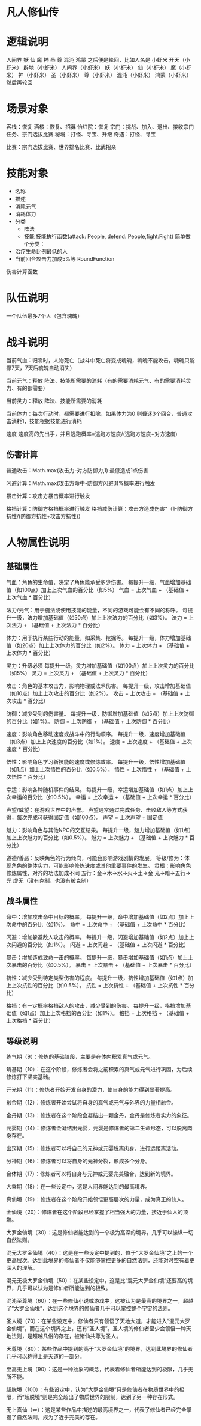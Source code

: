 # 凡人修仙传

# 逻辑说明

人间界
妖
仙
魔
神
圣
尊
混沌
鸿蒙
之后便是轮回，比如人名是 小虾米
开天（小虾米）
辟地（小虾米）
人间界（小虾米）
妖（小虾米）
仙（小虾米）
魔（小虾米）
神（小虾米）
圣（小虾米）
尊（小虾米）
混沌（小虾米）
鸿蒙（小虾米）
然后再轮回

# 场景对象

客栈：恢复
酒楼：恢复、招募
怡红院：恢复
宗门：挑战、加入、退出、接收宗门任务、宗门选拔比赛
秘境：打怪、寻宝、升级
奇遇：打怪、寻宝

比赛：宗门选拔比赛、世界排名比赛、比武招亲



# 技能对象
- 名称
- 描述
- 消耗元气
- 消耗体力
- 分类
    - 阵法
    - 技能
技能执行函数(attack: People, defend: People,fight:Fight)
简单做个分类：
- 治疗生命比例最低的人
- 当前回合攻击力加成5%等 RoundFunction

伤害计算函数


# 队伍说明
一个队伍最多7个人（包含魂魄）

# 战斗说明
当前气血：归零时，人物死亡（战斗中死亡将变成魂魄，魂魄不能攻击，魂魄只能撑7天，7天后魂魄自动消失）

当前元气：释放 阵法、技能所需要的消耗（有的需要消耗元气、有的需要消耗灵力、有的都需要）

当前灵力：释放 阵法、技能所需要的消耗

当前体力：每次行动时，都需要进行扣除，如果体力为0 则昏迷3个回合，普通攻击消耗1，技能根据技能进行消耗

速度 速度高的先出手，并且逃跑概率=逃跑方速度/(逃跑方速度+对方速度)

## 伤害计算

普通攻击：Math.max(攻击力-对方防御力,1) 最低造成1点伤害

闪避计算：Math.max(攻击方命中-防御方闪避,1)%概率进行触发

暴击计算：攻击方暴击概率进行触发

格挡计算：防御方格挡概率进行触发
格挡减伤计算：攻击方造成伤害*（1-防御方抗性/(防御方抗性+攻击方抗性)）

# 人物属性说明

## 基础属性

气血：角色的生命值，决定了角色能承受多少伤害。
每提升一级，气血增加基础值（如100点）加上上次气血的百分比（如5%）
气血 = 上次气血 + （基础值 + 上次气血 * 百分比）

法力/元气：用于施法或使用技能的能量，不同的游戏可能会有不同的称呼。
每提升一级，法力增加基础值（如50点）加上上次法力的百分比（如3%）。
法力 = 上次法力 + （基础值 + 上次法力 * 百分比）

体力：用于执行某些行动的能量，如采集、挖掘等。
每提升一级，体力增加基础值（如20点）加上上次体力的百分比（如2%）。
体力 = 上次体力 + （基础值 + 上次体力 * 百分比）

灵力：升级必须
每提升一级，灵力增加基础值（如100点）加上上次灵力的百分比（如5%）
灵力 = 上次灵力 + （基础值 + 上次灵力 * 百分比）


攻击：角色的基本攻击力，影响物理或法术伤害。
每提升一级，攻击增加基础值（如10点）加上上次攻击的百分比（如2%）。
攻击 = 上次攻击 + （基础值 + 上次攻击 * 百分比）

防御：减少受到的伤害量。
每提升一级，防御增加基础值（如5点）加上上次防御的百分比（如1%）。
防御 = 上次防御 + （基础值 + 上次防御 * 百分比）

速度：影响角色移动速度或战斗中的行动顺序。
每提升一级，速度增加基础值（如3点）加上上次速度的百分比（如1%）。
速度 = 上次速度 + （基础值 + 上次速度 * 百分比）

悟性：影响角色学习新技能的速度或修炼效率。
每提升一级，悟性增加基础值（如1点）加上上次悟性的百分比（如0.5%）。
悟性 = 上次悟性 + （基础值 + 上次悟性 * 百分比）

幸运：影响各种随机事件的结果。
每提升一级，幸运增加基础值（如1点）加上上次幸运的百分比（如0.5%）。
幸运 = 上次幸运 + （基础值 + 上次幸运 * 百分比）

声望/威望：在游戏世界中的声誉。
声望通常通过完成任务、击败敌人等方式获得，每次完成可获得固定值（如100点）。
声望 = 上次声望 + 固定值

魅力：影响角色与其他NPC的交互结果。
每提升一级，魅力增加基础值（如1点）加上上次魅力的百分比（如0.5%）。
魅力 = 上次魅力 + （基础值 + 上次魅力 * 百分比）


道德/善恶：反映角色的行为倾向，可能会影响游戏剧情的发展。
等级/修为：体现角色的整体实力，可能影响修炼速度或其他重要事件的发生。
灵根：影响角色修炼属性，对齐的功法加成不同
五行：金->木->水->火->土->金
光->暗->五行->光
虚无（没有克制，也没有被克制）

## 战斗属性

命中：增加攻击命中目标的概率。
每提升一级，命中增加基础值（如2点）加上上次命中的百分比（如1%）。
命中 = 上次命中 + （基础值 + 上次命中 * 百分比）

闪避：增加躲避敌人攻击的概率。
每提升一级，闪避增加基础值（如2点）加上上次闪避的百分比（如1%）。
闪避 = 上次闪避 + （基础值 + 上次闪避 * 百分比）

暴击：增加造成致命一击的概率。
每提升一级，暴击增加基础值（如1点）加上上次暴击的百分比（如0.5%）。
暴击 = 上次暴击 + （基础值 + 上次暴击 * 百分比）

抗性：减少受到特定类型伤害的程度。
每提升一级，抗性增加基础值（如1点）加上上次抗性的百分比（如0.5%）。
抗性 = 上次抗性 + （基础值 + 上次抗性 * 百分比）

格挡：有一定概率格挡敌人的攻击，减少受到的伤害。
每提升一级，格挡增加基础值（如1点）加上上次格挡的百分比（如1%）。
格挡 = 上次格挡 + （基础值 + 上次格挡 * 百分比）



## 等级说明


练气期（9）：修炼的基础阶段，主要是在体内积累真气或元气。

筑基期（10）：在这个阶段，修炼者会将之前积累的真气或元气进行巩固，为后续修炼打下坚实基础。

开光期（11）：修炼者开始开发自身的潜力，使自身的能力得到显著提高。

融合期（12）：修炼者开始尝试将自身的真气或元气与外界的力量相融合。

金丹期（13）：修炼者在这个阶段会凝结出一颗金丹，金丹是修炼者实力的象征。

元婴期（14）：修炼者会凝结出元婴，元婴是修炼者的第二生命形态，可以脱离肉身存在。

出窍期（15）：修炼者可以将自己的元神或元婴脱离肉身，进行远距离活动。

分神期（16）：修炼者可以将自身的元神分裂，形成多个分身。

合体期（17）：修炼者可以将自身与元神或元婴完美融合，达到新的境界。

大乘期（18）：在一些设定中，这是人间界能达到的最高境界。

真仙境（19）：修炼者在这个阶段开始领悟更高层次的力量，成为真正的仙人。

金仙境（20）：修炼者在这个阶段已经掌握了相当强大的力量，接近于仙人的顶端。

大罗金仙境（30）：这是修仙者能达到的一个极为高深的境界，几乎可以操纵一切自然法则。

混元大罗金仙境（40）：这是在一些设定中提到的，位于“大罗金仙境”之上的一个更高层次。达到此境界的修仙者不仅能够掌控更多的自然法则，还能对时空有着更深入的理解。

混元无极大罗金仙境（50）：在某些设定中，这是比“混元大罗金仙境”还要高的境界，几乎可以认为是修仙者所能达到的极致。

混沌至尊境（60）：在一些修仙小说或游戏中，这被认为是最高的境界之一，超越了“大罗金仙境”，达到这个境界的修仙者几乎可以掌控整个宇宙的法则。

圣人境（70）：在某些设定中，修仙者只有领悟了天地大道，才能进入“混元大罗金仙境”，而在这个境界之上，还有“圣人境”。圣人境的修仙者至少会领悟一种天地法则，是超越凡俗的存在，被诸仙共尊为圣人。

天尊境（80）：某些作品中提到的高于“大罗金仙境”的境界，达到此境界的修仙者几乎可以称得上是天道的一部分。

至高无上境（90）：这是一种抽象的概念，代表着修仙者所能达到的极限，几乎无所不能。

超脱境（100）：有些设定中，认为“大罗金仙境”只是修仙者在物质世界中的极限，而“超脱境”则是完全超出了物质世界的限制，达到了另一种存在形式。

无上真仙（∞）：这是某些作品中描述的最高境界之一，代表了修仙者已经完全掌握了自然法则，成为了近乎完美的存在。

